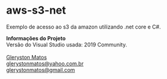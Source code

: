 # aws-s3-net
Exemplo de acesso ao s3 da amazon utilizando .net core e C#.

<b>Informações do Projeto</b>
<br/>
Versão do Visual Studio usada: 2019 Community.<br/>
<br/>
<a href="https://www.linkedin.com/in/glerystonmatos/" target="_blank">Gleryston Matos</a><br/>
glerystonmatos@yahoo.com.br<br/>
glerystonmatos@gmail.com<br/>